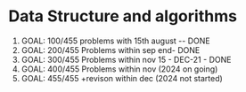 # Data Structure and algorithms
1. GOAL: 100/455 problems with 15th august -- DONE 
2. GOAL: 200/455 Problems within sep end- DONE
3. GOAL: 300/455 Problems within nov 15 - DEC-21 - DONE
4. GOAL: 400/455 Problems within nov (2024 on going)
5. GOAL: 455/455 +revison within dec (2024 not started)
